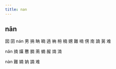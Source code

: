 ```yaml
---
title: nan
---
```


## nān
囡
囝
nán
男
抩
畘
暔
遖
柟
枏
楠
娚
難
喃
侽
南
諵
莮
难










nǎn
揇
嫨
戁
腩
萳
蝻
赧
煵
湳








nàn
難
婻
妠
諵
难
